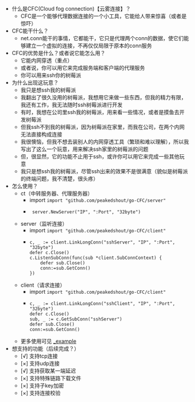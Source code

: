 - 什么是CFC(Cloud fog connection)【云雾连接】？
  - CFC是一个能够代理数据连接的一个小工具，它能给人带来惊喜（或者是惊吓）
- CFC能干什么？
  - net.conn能干的事情，它都能干，它只是代理两个conn的数据，使它们能够建立一个虚拟的连接，不再仅仅局限于原本的conn服务
- CFC的优势是什么？或者说它能怎么用？
  - 它能内网穿透（重点）
  - 或者说，你可以用它来完成服务端和客户端的代理服务
  - 你可以用来ssh你的树莓派
- 为什么出现这玩意？
  - 我只是想ssh我的树莓派
  - 我翻出了很久没用的树莓派，我想用它来做一些东西，但我的精力有限，我还有工作，我无法随时ssh树莓派进行开发
  - 有时，我想在公司里ssh我的树莓派，用来看一些情况，或者是摸鱼去开发树莓派
  - 但我ssh不到我的树莓派，因为树莓派在家里，而我在公司，在两个内网无法直接构成连接
  - 我很懊恼，但我不想去装别人的内网穿透工具（繁琐和难以理解），所以我写出了这么一个玩意，用来解决ssh家里的树莓派的问题
  - 但，很显然，它的功能不止用于ssh，或许你可以用它来完成一些其他玩意
  - 我只是想ssh我的树莓派，尽管ssh出来的效果不是很满意（貌似是树莓派的终端问题，我不清楚，很头疼）
- 怎么使用？
  - ct（中转服务器、代理服务器）
    - import `import "github.com/peakedshout/go-CFC/server"`
    - ```
       server.NewServer("IP", ":Port", "32byte")
      ```
  - server（监听连接）
    - import `import "github.com/peakedshout/go-CFC/client"`
    - ```
      c, _ := client.LinkLongConn("sshServer", "IP", ":Port", "32byte")
      defer c.Close()
      c.ListenSubConn(func(sub *client.SubConnContext) {
          defer sub.Close()
          conn:=sub.GetConn()
      })
      ```
  - client（请求连接）
    - import `import "github.com/peakedshout/go-CFC/client"`
    - ```
      c, _ := client.LinkLongConn("sshClient", "IP", ":Port", "32byte")
      defer c.Close()
      sub, _ := c.GetSubConn("sshServer")
      defer sub.Close()
      conn:=sub.GetConn()
      ```
  - 更多使用可见 [_example](./_example)
- 想支持的功能（后续完成？）
  - [√] 支持tcp连接 
  - [×] 支持udp连接
  - [√] 支持获取某一端延迟 
  - [×] 支持特殊链路下载文件 
  - [×] 支持子key加密 
  - [×] 支持连接校验
